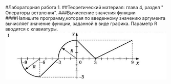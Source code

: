 #Лабораторная работа 1.
##Теоретический материал: глава 4, раздел " Операторы ветвления".
###Вычисление значения функции
####Напишите программу,которая по введенному значению аргумента вычисляет значение функции, заданной в виде графика. Параметр R вводится с клавиатуры.
![image](./IMG2.jpg)
